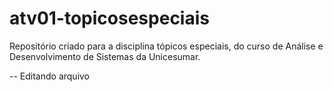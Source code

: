 # atv01-topicosespeciais
Repositório criado para a disciplina tópicos especiais, do curso de Análise e Desenvolvimento de Sistemas da Unicesumar.

-- Editando arquivo
